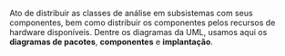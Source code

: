 Ato de distribuir as classes de análise em subsistemas com seus componentes, bem como distribuir os componentes pelos recursos de hardware disponíveis. 
Dentre os diagramas da UML, usamos aqui os **diagramas de pacotes**, **componentes** e **implantação**.